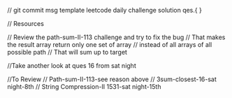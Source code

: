// git commit msg template 
leetcode daily challenge solution qes.{ }

// Resources 

// Review the path-sum-II-113 challenge and try to fix the bug
// That makes the result array return only one set of array 
// instead of all arrays of all possible path 
// That will sum up to target 

//Take another look at ques 16 from sat night

//To Review
// Path-sum-II-113-see reason above
// 3sum-closest-16-sat night-8th
// String Compression-II 1531-sat night-15th
